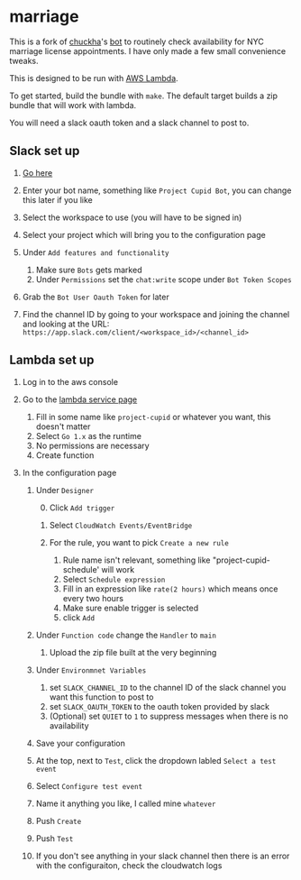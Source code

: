 # marriage

This is a fork of [chuckha](https://github.com/chuckha)'s
[bot](https://github.com/chuckha/marriage) to routinely check availability for NYC
marriage license appointments. I have only made a few small convenience tweaks.

This is designed to be run with [AWS Lambda](https://aws.amazon.com/lambda/).

To get started, build the bundle with `make`. The default target builds a zip bundle that will work with lambda.

You will need a slack oauth token and a slack channel to post to.

## Slack set up

1. [Go here](https://api.slack.com/apps?new_app=1)
0. Enter your bot name, something like `Project Cupid Bot`, you can change this later if you like
0. Select the workspace to use (you will have to be signed in)
0. Select your project which will bring you to the configuration page
0. Under `Add features and functionality`

    1. Make sure `Bots` gets marked
    0. Under `Permissions` set the `chat:write` scope under `Bot Token Scopes`

0. Grab the `Bot User Oauth Token` for later
0. Find the channel ID by going to your workspace and joining the channel and looking at the URL: `https://app.slack.com/client/<workspace_id>/<channel_id>`

## Lambda set up

1. Log in to the aws console
0. Go to the [lambda service page](https://console.aws.amazon.com/lambda/home?region=us-east-1#/create/function)

    1. Fill in some name like `project-cupid` or whatever you want, this doesn't matter
    0. Select `Go 1.x` as the runtime
    0. No permissions are necessary
    0. Create function

0. In the configuration page

    1. Under `Designer`
    
        0. Click `Add trigger`
        0. Select `CloudWatch Events/EventBridge`
        0. For the rule, you want to pick `Create a new rule`
    
            1. Rule name isn't relevant, something like "project-cupid-schedule' will work
            0. Select `Schedule expression`
            0. Fill in an expression like `rate(2 hours)` which means once every two hours
            0. Make sure enable trigger is selected
            0. click `Add`

    0. Under `Function code` change the `Handler` to `main`
        
        1. Upload the zip file built at the very beginning

    0. Under `Environmnet Variables`
    
        1. set `SLACK_CHANNEL_ID` to the channel ID of the slack channel you want this function to post to
        0. set `SLACK_OAUTH_TOKEN` to the oauth token provided by slack
        0. (Optional) set `QUIET` to `1` to suppress messages when there is no availability
        
    0. Save your configuration
    0. At the top, next to `Test`, click the dropdown labled `Select a test event`
    0. Select `Configure test event`
    0. Name it anything you like, I called mine `whatever`
    0. Push `Create`
    0. Push `Test`
    0. If you don't see anything in your slack channel then there is an error with the configuraiton, check the cloudwatch logs
    
